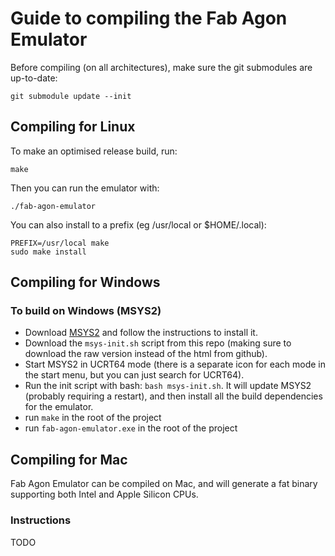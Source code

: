 # Guide to compiling the Fab Agon Emulator

Before compiling (on all architectures), make sure the git submodules are up-to-date:

```
git submodule update --init
```

## Compiling for Linux

To make an optimised release build, run:

```
make
```

Then you can run the emulator with:

```
./fab-agon-emulator
```

You can also install to a prefix (eg /usr/local or $HOME/.local):

```
PREFIX=/usr/local make
sudo make install
```

## Compiling for Windows

### To build on Windows (MSYS2)

* Download [MSYS2](https://www.msys2.org/) and follow the instructions to install it.
* Download the `msys-init.sh` script from this repo (making sure to download the raw version instead of the html from github).
* Start MSYS2 in UCRT64 mode (there is a separate icon for each mode in the start menu, but you can just search for UCRT64).
* Run the init script with bash: `bash msys-init.sh`.  It will update MSYS2 (probably requiring a restart), and then install all the build dependencies for the emulator.
* run `make` in the root of the project
* run `fab-agon-emulator.exe` in the root of the project

## Compiling for Mac

Fab Agon Emulator can be compiled on Mac, and will generate a fat binary supporting
both Intel and Apple Silicon CPUs.

### Instructions

TODO
